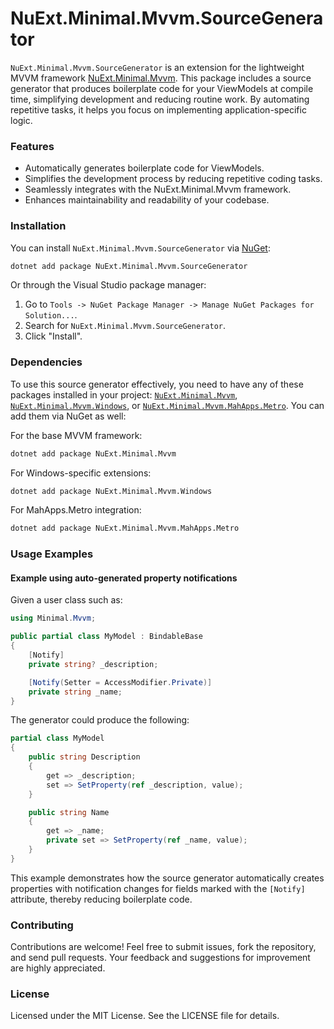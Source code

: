 # NuExt.Minimal.Mvvm.SourceGenerator

`NuExt.Minimal.Mvvm.SourceGenerator` is an extension for the lightweight MVVM framework [NuExt.Minimal.Mvvm](https://github.com/IvanGit/NuExt.Minimal.Mvvm). This package includes a source generator that produces boilerplate code for your ViewModels at compile time, simplifying development and reducing routine work. By automating repetitive tasks, it helps you focus on implementing application-specific logic.

### Features

- Automatically generates boilerplate code for ViewModels.
- Simplifies the development process by reducing repetitive coding tasks.
- Seamlessly integrates with the NuExt.Minimal.Mvvm framework.
- Enhances maintainability and readability of your codebase.

### Installation

You can install `NuExt.Minimal.Mvvm.SourceGenerator` via [NuGet](https://www.nuget.org/):

```sh
dotnet add package NuExt.Minimal.Mvvm.SourceGenerator
```

Or through the Visual Studio package manager:

1. Go to `Tools -> NuGet Package Manager -> Manage NuGet Packages for Solution...`.
2. Search for `NuExt.Minimal.Mvvm.SourceGenerator`.
3. Click "Install".

### Dependencies

To use this source generator effectively, you need to have any of these packages installed in your project: [`NuExt.Minimal.Mvvm`](https://www.nuget.org/packages/NuExt.Minimal.Mvvm), [`NuExt.Minimal.Mvvm.Windows`](https://www.nuget.org/packages/NuExt.Minimal.Mvvm.Windows), or [`NuExt.Minimal.Mvvm.MahApps.Metro`](https://www.nuget.org/packages/NuExt.Minimal.Mvvm.MahApps.Metro). You can add them via NuGet as well:

For the base MVVM framework:
```sh
dotnet add package NuExt.Minimal.Mvvm
```

For Windows-specific extensions:
```sh
dotnet add package NuExt.Minimal.Mvvm.Windows
```

For MahApps.Metro integration:
```sh
dotnet add package NuExt.Minimal.Mvvm.MahApps.Metro
```

### Usage Examples

#### Example using auto-generated property notifications

Given a user class such as:

```csharp
using Minimal.Mvvm;

public partial class MyModel : BindableBase
{
    [Notify]
    private string? _description;

    [Notify(Setter = AccessModifier.Private)]
    private string _name;
}
```

The generator could produce the following:

```csharp
partial class MyModel
{
    public string Description
    {
        get => _description;
        set => SetProperty(ref _description, value);
    }

    public string Name
    {
        get => _name;
        private set => SetProperty(ref _name, value);
    }
}
```

This example demonstrates how the source generator automatically creates properties with notification changes for fields marked with the `[Notify]` attribute, thereby reducing boilerplate code.

### Contributing

Contributions are welcome! Feel free to submit issues, fork the repository, and send pull requests. Your feedback and suggestions for improvement are highly appreciated.

### License

Licensed under the MIT License. See the LICENSE file for details.